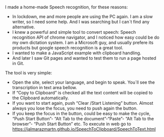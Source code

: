 I made a home-made Speech recognition, for these reasons:
-	In lockdown, me and more people are using the PC again. I am a slow writer, so I need some help. And I was searching but I can´t find any alternative.
-	I knew a powerful and simple tool to convert speech: Speech recognition API of chrome navigator, and I noticed how easy could be do my own dictation system. I am a Microsoft guy, and usually prefere its products but google speech recognition is a great tool.
-	I wanted to make a JavaScript example with clipboard handling.
-	And later I saw Git pages and  wanted to test them to run a page hosted in Git.

The tool is very simple:
-	Open the site, select your language, and begin to speak. You´ll see the transcription in text area bellow. 
-	If “Copy to Clipboard” is checked all the text content will be copied to the Clipboard automatically.
-	If you want to start again, push “Clear /Start Listening” button. Almost always you lose the focus, you need to push again the button.
- If you keep the focus in the button, could be easy to make the cycle, “Push Start Button”- “Alt Tab to the document”-“Paste”- “Alt Tab to the browser”- “Push Start Button” etc.
 To execute in web go to https://jalmarazmartn.github.io/SpeechToClipboard/SpeechToText.html

